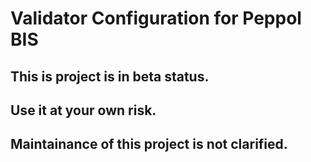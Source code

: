 # Validator Configuration for Peppol BIS

## This is project is in beta status.

## Use it at your own risk.

## Maintainance of this project is not clarified.
